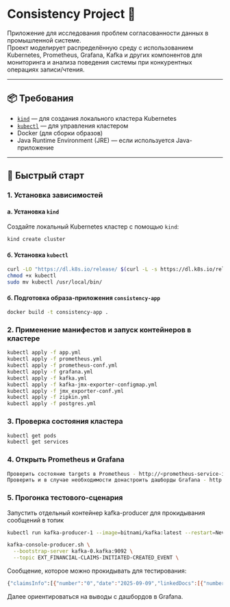# Consistency Project 🧪

Приложение для исследования проблем согласованности данных в промышленной системе.  
Проект моделирует распределённую среду с использованием Kubernetes, Prometheus, Grafana, Kafka и других компонентов для мониторинга и анализа поведения системы при конкурентных операциях записи/чтения.

---

## 📦 Требования

- [`kind`](https://kind.sigs.k8s.io/docs/user/quick-start/ ) — для создания локального кластера Kubernetes
- [`kubectl`](https://kubernetes.io/docs/tasks/tools/install-kubectl/ ) — для управления кластером
- Docker (для сборки образов)
- Java Runtime Environment (JRE) — если используется Java-приложение

---

## 🚀 Быстрый старт

### 1. Установка зависимостей

#### a. Установка `kind`
Создайте локальный Kubernetes кластер с помощью `kind`:

```bash
kind create cluster
```
#### б. Установка `kubectl`
```bash
curl -LO "https://dl.k8s.io/release/ $(curl -L -s https://dl.k8s.io/release/stable.txt )/bin/linux/amd64/kubectl"
chmod +x kubectl
sudo mv kubectl /usr/local/bin/
```

#### б. Подготовка образа-приложения `consistency-app`
```bash
docker build -t consistency-app .
```

### 2. Применение манифестов и запуск контейнеров в кластере
```bash
kubectl apply -f app.yml
kubectl apply -f prometheus.yml
kubectl apply -f prometheus-conf.yml
kubectl apply -f grafana.yml
kubectl apply -f kafka.yml
kubectl apply -f kafka-jmx-exporter-configmap.yml
kubectl apply -f jmx_exporter-conf.yml
kubectl apply -f zipkin.yml
kubectl apply -f postgres.yml
```

### 3. Проверка состояния кластера
```bash
kubectl get pods
kubectl get services
```
### 4. Открыть Prometheus и Grafana
```bash
Проверить состояние targets в Prometheus - http://<prometheus-service-ip>:9090/
Проверить и в случае необходимости донастроить дашборды Grafana - http://<grafana-service-ip>:3000/
```
### 5. Прогонка тестового-сценария
Запустить отдельный контейнер kafka-producer для прокидывания сообщений в топик
```bash
kubectl run kafka-producer-1 --image=bitnami/kafka:latest --restart=Never --command -- sleep infinity
```
```bash
kafka-console-producer.sh \
  --bootstrap-server kafka-0.kafka:9092 \
  --topic EXT_FINANCIAL-CLAIMS-INITIATED-CREATED_EVENT \
```
Сообщение, которое можно прокидывать для тестирования:
```bash
{"claimsInfo":[{"number":"0","date":"2025-09-09","linkedDocs":[{"number":"DOC_1","issueDate":"2025-09-09","format":"DIGIT","amount":16}]}]}
```

Далее ориентироваться на выводы с дашбордов в Grafana.
